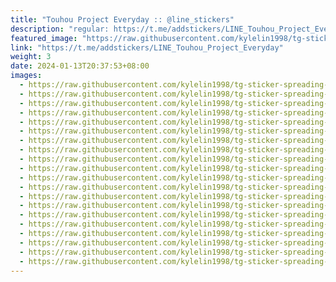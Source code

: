 ```yaml
---
title: "Touhou Project Everyday :: @line_stickers"
description: "regular: https://t.me/addstickers/LINE_Touhou_Project_Everyday"
featured_image: "https://raw.githubusercontent.com/kylelin1998/tg-sticker-spreading-worldwide-images/main/img/2634d655-f1ca-4307-ab7c-5e0f7e4b4fca.jpg"
link: "https://t.me/addstickers/LINE_Touhou_Project_Everyday"
weight: 3
date: 2024-01-13T20:37:53+08:00
images:
  - https://raw.githubusercontent.com/kylelin1998/tg-sticker-spreading-worldwide-images/main/img/2634d655-f1ca-4307-ab7c-5e0f7e4b4fca.jpg
  - https://raw.githubusercontent.com/kylelin1998/tg-sticker-spreading-worldwide-images/main/img/7f140f80-392c-40ad-9606-35efa708bc5f.jpg
  - https://raw.githubusercontent.com/kylelin1998/tg-sticker-spreading-worldwide-images/main/img/09af8044-5f01-4e85-85e8-0cf6eeb675d4.jpg
  - https://raw.githubusercontent.com/kylelin1998/tg-sticker-spreading-worldwide-images/main/img/bb7c90e9-2e6d-427e-b9ab-75d0844162b5.jpg
  - https://raw.githubusercontent.com/kylelin1998/tg-sticker-spreading-worldwide-images/main/img/83c3692e-255e-4dbe-8485-f87b012176b2.jpg
  - https://raw.githubusercontent.com/kylelin1998/tg-sticker-spreading-worldwide-images/main/img/7b29f328-53c8-4b7a-973e-59753e5d3734.jpg
  - https://raw.githubusercontent.com/kylelin1998/tg-sticker-spreading-worldwide-images/main/img/d14f62d7-8cd5-45ac-a3f2-83f5f383dabd.jpg
  - https://raw.githubusercontent.com/kylelin1998/tg-sticker-spreading-worldwide-images/main/img/e719a0e9-9e66-4f5a-8ef4-00ef19f7895b.jpg
  - https://raw.githubusercontent.com/kylelin1998/tg-sticker-spreading-worldwide-images/main/img/868ac894-06c6-435e-a257-972844d7eafd.jpg
  - https://raw.githubusercontent.com/kylelin1998/tg-sticker-spreading-worldwide-images/main/img/9322dbb3-5095-47ec-a219-4b207a5f7b85.jpg
  - https://raw.githubusercontent.com/kylelin1998/tg-sticker-spreading-worldwide-images/main/img/0da62109-9134-4f77-b701-b012a3865902.jpg
  - https://raw.githubusercontent.com/kylelin1998/tg-sticker-spreading-worldwide-images/main/img/cc0fedcc-f380-4e19-b4b1-f32098264a0d.jpg
  - https://raw.githubusercontent.com/kylelin1998/tg-sticker-spreading-worldwide-images/main/img/db6a9fca-63e0-4c86-b354-73a47bfe3e53.jpg
  - https://raw.githubusercontent.com/kylelin1998/tg-sticker-spreading-worldwide-images/main/img/ae032788-c358-4a44-a024-6964e35e0976.jpg
  - https://raw.githubusercontent.com/kylelin1998/tg-sticker-spreading-worldwide-images/main/img/ba90ee18-fb7c-4155-ae89-100760dab11d.jpg
  - https://raw.githubusercontent.com/kylelin1998/tg-sticker-spreading-worldwide-images/main/img/1a615dbc-ffe3-4f86-836e-6aefa974eb0e.jpg
  - https://raw.githubusercontent.com/kylelin1998/tg-sticker-spreading-worldwide-images/main/img/146650d0-100c-4742-b48c-ad210d81df83.jpg
  - https://raw.githubusercontent.com/kylelin1998/tg-sticker-spreading-worldwide-images/main/img/4ab4484e-1118-4073-b668-8ec71f63fccb.jpg
  - https://raw.githubusercontent.com/kylelin1998/tg-sticker-spreading-worldwide-images/main/img/6381036f-a305-460f-bdfc-8fe552944fa7.jpg
  - https://raw.githubusercontent.com/kylelin1998/tg-sticker-spreading-worldwide-images/main/img/c2f0b206-1f8c-4e27-ac42-bbcf58c097d0.jpg
---
```

